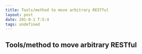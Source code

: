 ```yaml
---
title: Tools/method to move arbitrary RESTful
layout: post
date: 201-0-1 T:5:4
tags: undefined
---
```

## Tools/method to move arbitrary RESTful

